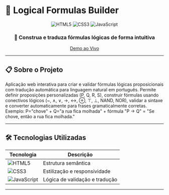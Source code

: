 # 🧮 Logical Formulas Builder

<div align="center">
  
  ![HTML5](https://img.shields.io/badge/HTML5-E34F26?style=for-the-badge&logo=html5&logoColor=white)
  ![CSS3](https://img.shields.io/badge/CSS3-1572B6?style=for-the-badge&logo=css3&logoColor=white)
  ![JavaScript](https://img.shields.io/badge/JavaScript-F7DF1E?style=for-the-badge&logo=javascript&logoColor=black)
  
  ### 📐 Construa e traduza fórmulas lógicas de forma intuitiva
  
  [Demo ao Vivo](#)
  
</div>

---

## 📋 Sobre o Projeto

Aplicação web interativa para criar e validar fórmulas lógicas proposicionais com tradução automática para linguagem natural em português. Permite definir proposições personalizadas (P, Q, R, S), construir fórmulas usando conectivos lógicos (~, ∧, ∨, →, ↔, ⊕, ⊤, ⊥, NAND, NOR), validar a sintaxe e converter automaticamente para frases gramaticalmente corretas. Exemplo: P="chove" + Q="a rua fica molhada" + fórmula "P → Q" = "Se chove, então a rua fica molhada."

---

## 🛠️ Tecnologias Utilizadas

| Tecnologia | Descrição |
|------------|-----------|
| ![HTML5](https://img.shields.io/badge/-HTML5-E34F26?style=flat&logo=html5&logoColor=white) | Estrutura semântica |
| ![CSS3](https://img.shields.io/badge/-CSS3-1572B6?style=flat&logo=css3&logoColor=white) | Estilização e responsividade |
| ![JavaScript](https://img.shields.io/badge/-JavaScript-F7DF1E?style=flat&logo=javascript&logoColor=black) | Lógica de validação e tradução |

---
